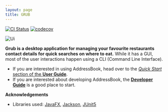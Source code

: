 ```yaml
---
layout: page
title: GRUB
---
```


[![CI Status](https://github.com/se-edu/addressbook-level3/workflows/Java%20CI/badge.svg)](https://github.com/AY2425S1-CS2103-F12-3/tp/actions)
[![codecov](https://codecov.io/gh/se-edu/addressbook-level3/branch/master/graph/badge.svg)](https://github.com/AY2425S1-CS2103-F12-3/tp/pulls)

![Ui](images/Uii.png)

**Grub is a desktop application for managing your favourite restaurants contact details for quick searches on where to eat.** While it has a GUI, most of the user interactions happen using a CLI (Command Line Interface).

* If you are interested in using AddressBook, head over to the [_Quick Start_ section of the **User Guide**](UserGuide.html#quick-start).
* If you are interested about developing AddressBook, the [**Developer Guide**](DeveloperGuide.html) is a good place to start.


**Acknowledgements**

* Libraries used: [JavaFX](https://openjfx.io/), [Jackson](https://github.com/FasterXML/jackson), [JUnit5](https://github.com/junit-team/junit5)
